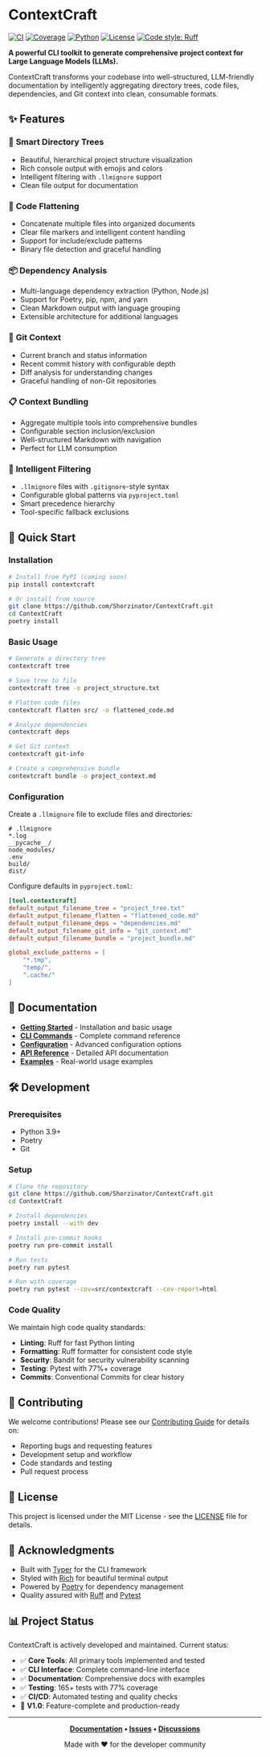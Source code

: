 # ContextCraft

[![CI](https://github.com/Shorzinator/ContextCraft/workflows/ContextCraft%20CI/badge.svg)](https://github.com/Shorzinator/ContextCraft/actions)
[![Coverage](https://img.shields.io/badge/coverage-77%25-yellow)](https://github.com/Shorzinator/ContextCraft)
[![Python](https://img.shields.io/badge/python-3.9+-blue.svg)](https://www.python.org/downloads/)
[![License](https://img.shields.io/badge/license-MIT-green.svg)](LICENSE)
[![Code style: Ruff](https://img.shields.io/endpoint?url=https://raw.githubusercontent.com/astral-sh/ruff/main/assets/badge/v2.json)](https://github.com/astral-sh/ruff)

**A powerful CLI toolkit to generate comprehensive project context for Large Language Models (LLMs).**

ContextCraft transforms your codebase into well-structured, LLM-friendly documentation by intelligently aggregating directory trees, code files, dependencies, and Git context into clean, consumable formats.

## ✨ Features

### 🌳 **Smart Directory Trees**
- Beautiful, hierarchical project structure visualization
- Rich console output with emojis and colors
- Intelligent filtering with `.llmignore` support
- Clean file output for documentation

### 📄 **Code Flattening**
- Concatenate multiple files into organized documents
- Clear file markers and intelligent content handling
- Support for include/exclude patterns
- Binary file detection and graceful handling

### 📦 **Dependency Analysis**
- Multi-language dependency extraction (Python, Node.js)
- Support for Poetry, pip, npm, and yarn
- Clean Markdown output with language grouping
- Extensible architecture for additional languages

### 🔄 **Git Context**
- Current branch and status information
- Recent commit history with configurable depth
- Diff analysis for understanding changes
- Graceful handling of non-Git repositories

### 📋 **Context Bundling**
- Aggregate multiple tools into comprehensive bundles
- Configurable section inclusion/exclusion
- Well-structured Markdown with navigation
- Perfect for LLM consumption

### 🎯 **Intelligent Filtering**
- `.llmignore` files with `.gitignore`-style syntax
- Configurable global patterns via `pyproject.toml`
- Smart precedence hierarchy
- Tool-specific fallback exclusions

## 🚀 Quick Start

### Installation

```bash
# Install from PyPI (coming soon)
pip install contextcraft

# Or install from source
git clone https://github.com/Shorzinator/ContextCraft.git
cd ContextCraft
poetry install
```

### Basic Usage

```bash
# Generate a directory tree
contextcraft tree

# Save tree to file
contextcraft tree -o project_structure.txt

# Flatten code files
contextcraft flatten src/ -o flattened_code.md

# Analyze dependencies
contextcraft deps

# Get Git context
contextcraft git-info

# Create a comprehensive bundle
contextcraft bundle -o project_context.md
```

### Configuration

Create a `.llmignore` file to exclude files and directories:

```gitignore
# .llmignore
*.log
__pycache__/
node_modules/
.env
build/
dist/
```

Configure defaults in `pyproject.toml`:

```toml
[tool.contextcraft]
default_output_filename_tree = "project_tree.txt"
default_output_filename_flatten = "flattened_code.md"
default_output_filename_deps = "dependencies.md"
default_output_filename_git_info = "git_context.md"
default_output_filename_bundle = "project_bundle.md"

global_exclude_patterns = [
    "*.tmp",
    "temp/",
    ".cache/"
]
```

## 📖 Documentation

- **[Getting Started](docs/getting-started/quick-start.md)** - Installation and basic usage
- **[CLI Commands](docs/user-guide/cli-commands.md)** - Complete command reference
- **[Configuration](docs/getting-started/configuration.md)** - Advanced configuration options
- **[API Reference](docs/reference/)** - Detailed API documentation
- **[Examples](docs/examples/)** - Real-world usage examples

## 🛠️ Development

### Prerequisites

- Python 3.9+
- Poetry
- Git

### Setup

```bash
# Clone the repository
git clone https://github.com/Shorzinator/ContextCraft.git
cd ContextCraft

# Install dependencies
poetry install --with dev

# Install pre-commit hooks
poetry run pre-commit install

# Run tests
poetry run pytest

# Run with coverage
poetry run pytest --cov=src/contextcraft --cov-report=html
```

### Code Quality

We maintain high code quality standards:

- **Linting**: Ruff for fast Python linting
- **Formatting**: Ruff formatter for consistent code style
- **Security**: Bandit for security vulnerability scanning
- **Testing**: Pytest with 77%+ coverage
- **Commits**: Conventional Commits for clear history

## 🤝 Contributing

We welcome contributions! Please see our [Contributing Guide](CONTRIBUTING.md) for details on:

- Reporting bugs and requesting features
- Development setup and workflow
- Code standards and testing
- Pull request process

## 📄 License

This project is licensed under the MIT License - see the [LICENSE](LICENSE) file for details.

## 🙏 Acknowledgments

- Built with [Typer](https://typer.tiangolo.com/) for the CLI framework
- Styled with [Rich](https://rich.readthedocs.io/) for beautiful terminal output
- Powered by [Poetry](https://python-poetry.org/) for dependency management
- Quality assured with [Ruff](https://github.com/astral-sh/ruff) and [Pytest](https://pytest.org/)

## 📊 Project Status

ContextCraft is actively developed and maintained. Current status:

- ✅ **Core Tools**: All primary tools implemented and tested
- ✅ **CLI Interface**: Complete command-line interface
- ✅ **Documentation**: Comprehensive docs with examples
- ✅ **Testing**: 165+ tests with 77% coverage
- ✅ **CI/CD**: Automated testing and quality checks
- 🚀 **V1.0**: Feature-complete and production-ready

---

<div align="center">

**[Documentation](docs/) • [Issues](https://github.com/Shorzinator/ContextCraft/issues) • [Discussions](https://github.com/Shorzinator/ContextCraft/discussions)**

Made with ❤️ for the developer community

</div>
